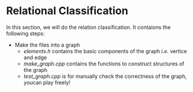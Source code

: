 # Relational Classification
In this section, we will do the relation classification. It contaions the following steps:
* Make the files into a graph
  * *elements.h* contains the basic components of the graph *i.e.* vertice and edge
  * *make_graph.cpp* contains the functions to construct structures of the graph
  * *test_graph.cpp* is for manually check the correctness of the graph, youcan play freely!

